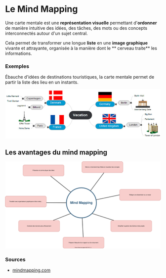 # Le Mind Mapping

Une carte mentale est une **représentation visuelle**  permettant d'**ordonner** de manière intuitive des idées, des tâches, des mots ou des concepts interconnectés autour d'un sujet central.

Cela permet de transformer une longue **liste** en une **image graphique** vivante et attrayante, organisée à la manière dont le ** cerveau traite** les informations.

### Exemples

Ébauche d'idées de destinations touristiques, la carte mentale permet de partir la liste des lieu en un instants. 

![mindMapVoyage](images/mindMapVoyage.jpg)

## Les avantages du mind mapping

![mind map](images/mindMapOfMindmap.svg)


### Sources
- [mindmapping.com](https://www.mindmapping.com/fr/mind-map)